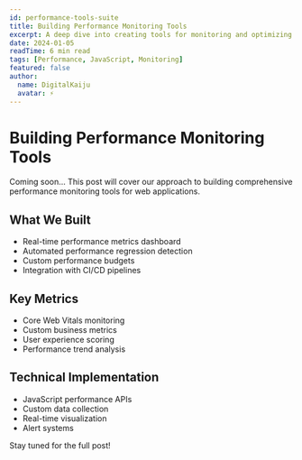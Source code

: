 ```yaml
---
id: performance-tools-suite
title: Building Performance Monitoring Tools
excerpt: A deep dive into creating tools for monitoring and optimizing web application performance in production.
date: 2024-01-05
readTime: 6 min read
tags: [Performance, JavaScript, Monitoring]
featured: false
author:
  name: DigitalKaiju
  avatar: ⚡️
---
```


# Building Performance Monitoring Tools

Coming soon... This post will cover our approach to building comprehensive performance monitoring tools for web applications.

## What We Built

- Real-time performance metrics dashboard
- Automated performance regression detection
- Custom performance budgets
- Integration with CI/CD pipelines

## Key Metrics

- Core Web Vitals monitoring
- Custom business metrics
- User experience scoring
- Performance trend analysis

## Technical Implementation

- JavaScript performance APIs
- Custom data collection
- Real-time visualization
- Alert systems

Stay tuned for the full post!
